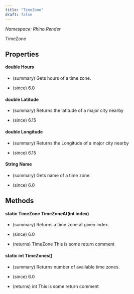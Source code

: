 ```yaml
---
title: "TimeZone"
draft: false
---
```


*Namespace: Rhino.Render*

  TimeZone
  
## Properties
#### double Hours
- (summary) 
         Gets hours of a time zone.
         
- (since) 6.0
#### double Latitude
- (summary) 
         Returns the latitude of a major city nearby
         
- (since) 6.15
#### double Longitude
- (summary) 
         Returns the Longitude of a major city nearby
         
- (since) 6.15
#### String Name
- (summary) 
         Gets name of a time zone.
         
- (since) 6.0
## Methods
#### static TimeZone TimeZoneAt(int index)
- (summary) 
         Returns a time zone at given index.
         
- (since) 6.0
- (returns) TimeZone This is some return comment
#### static int TimeZones()
- (summary) 
         Returns number of available time zones.
         
- (since) 6.0
- (returns) int This is some return comment
